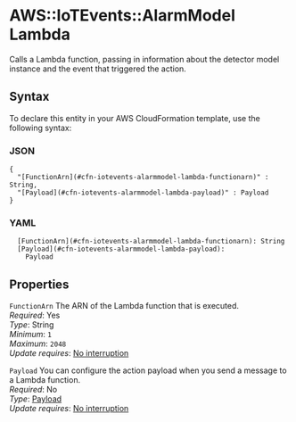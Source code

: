 # AWS::IoTEvents::AlarmModel Lambda<a name="aws-properties-iotevents-alarmmodel-lambda"></a>

Calls a Lambda function, passing in information about the detector model instance and the event that triggered the action\.

## Syntax<a name="aws-properties-iotevents-alarmmodel-lambda-syntax"></a>

To declare this entity in your AWS CloudFormation template, use the following syntax:

### JSON<a name="aws-properties-iotevents-alarmmodel-lambda-syntax.json"></a>

```
{
  "[FunctionArn](#cfn-iotevents-alarmmodel-lambda-functionarn)" : String,
  "[Payload](#cfn-iotevents-alarmmodel-lambda-payload)" : Payload
}
```

### YAML<a name="aws-properties-iotevents-alarmmodel-lambda-syntax.yaml"></a>

```
  [FunctionArn](#cfn-iotevents-alarmmodel-lambda-functionarn): String
  [Payload](#cfn-iotevents-alarmmodel-lambda-payload): 
    Payload
```

## Properties<a name="aws-properties-iotevents-alarmmodel-lambda-properties"></a>

`FunctionArn`  <a name="cfn-iotevents-alarmmodel-lambda-functionarn"></a>
The ARN of the Lambda function that is executed\.  
*Required*: Yes  
*Type*: String  
*Minimum*: `1`  
*Maximum*: `2048`  
*Update requires*: [No interruption](https://docs.aws.amazon.com/AWSCloudFormation/latest/UserGuide/using-cfn-updating-stacks-update-behaviors.html#update-no-interrupt)

`Payload`  <a name="cfn-iotevents-alarmmodel-lambda-payload"></a>
You can configure the action payload when you send a message to a Lambda function\.  
*Required*: No  
*Type*: [Payload](aws-properties-iotevents-alarmmodel-payload.md)  
*Update requires*: [No interruption](https://docs.aws.amazon.com/AWSCloudFormation/latest/UserGuide/using-cfn-updating-stacks-update-behaviors.html#update-no-interrupt)